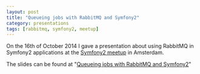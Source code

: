 ```yaml
---
layout: post
title: "Queueing jobs with RabbitMQ and Symfony2"
category: presentations
tags: [rabbitmq, symfony2, meetup]
---
```


On the 16th of October 2014 I gave a presentation about using RabbitMQ in Symfony2 applications at the [Symfony2 meetup](http://www.meetup.com/Symfony-User-Group-NL/events/209648562/) in Amsterdam. 

The slides can be found at "[Queueing jobs with RabbitMQ and Symfony2](http://hashbang.nl/queueing-jobs-with-rabbitmq-and-symfony2/)"


